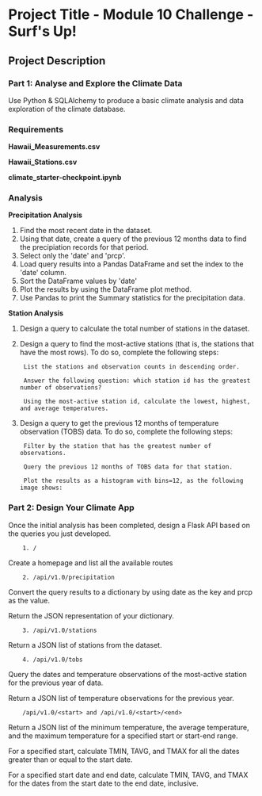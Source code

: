 # Project Title - Module 10 Challenge - Surf's Up!

## Project Description

### Part 1: Analyse and Explore the Climate Data
Use Python & SQLAlchemy to produce a basic climate analysis and data exploration of the climate database.

### Requirements


**Hawaii_Measurements.csv**

**Hawaii_Stations.csv**

**climate_starter-checkpoint.ipynb**



### Analysis

**Precipitation Analysis**

1. Find the most recent date in the dataset.
2. Using that date, create a query of the previous 12 months data to find the precipiation records for that period.
3. Select only the 'date' and 'prcp'.
4. Load query results into a Pandas DataFrame and set the index to the 'date' column.
5. Sort the DataFrame values by 'date'
6. Plot the results by using the DataFrame plot method.
7. Use Pandas to print the Summary statistics for the precipitation data.

**Station Analysis**

1. Design a query to calculate the total number of stations in the dataset.

2. Design a query to find the most-active stations (that is, the stations that have the most rows). To do so, complete the following steps:

        List the stations and observation counts in descending order.

        Answer the following question: which station id has the greatest number of observations?

        Using the most-active station id, calculate the lowest, highest, and average temperatures.

3. Design a query to get the previous 12 months of temperature observation (TOBS) data. To do so, complete the following steps:

        Filter by the station that has the greatest number of observations.

        Query the previous 12 months of TOBS data for that station.

        Plot the results as a histogram with bins=12, as the following image shows:

### Part 2: Design Your Climate App
Once the initial analysis has been completed, design a Flask API based on the queries you just developed.

        1. /
Create a homepage and list all the available routes        
        
        2. /api/v1.0/precipitation
Convert the query results to a dictionary by using date as the key and prcp as the value.

Return the JSON representation of your dictionary.

        3. /api/v1.0/stations
Return a JSON list of stations from the dataset.

        4. /api/v1.0/tobs
Query the dates and temperature observations of the most-active station for the previous year of data.

Return a JSON list of temperature observations for the previous year.

        /api/v1.0/<start> and /api/v1.0/<start>/<end>
Return a JSON list of the minimum temperature, the average temperature, and the maximum temperature for a specified start or start-end range.

For a specified start, calculate TMIN, TAVG, and TMAX for all the dates greater than or equal to the start date.

For a specified start date and end date, calculate TMIN, TAVG, and TMAX for the dates from the start date to the end date, inclusive.        

        








